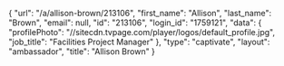 {
    "url": "\/a\/allison-brown\/213106",
    "first_name": "Allison",
    "last_name": "Brown",
    "email": null,
    "id": "213106",
    "login_id": "1759121",
    "data": {
        "profilePhoto": "\/\/sitecdn.tvpage.com\/player\/logos\/default_profile.jpg",
        "job_title": "Facilities Project Manager"
    },
    "type": "captivate",
    "layout": "ambassador",
    "title": "Allison Brown"
}